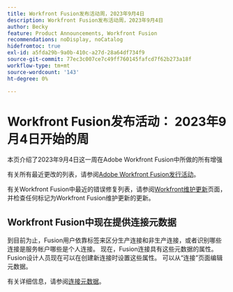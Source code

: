 ```yaml
---
title: Workfront Fusion发布活动周，2023年9月4日
description: Workfront Fusion发布活动周，2023年9月4日
author: Becky
feature: Product Announcements, Workfront Fusion
recommendations: noDisplay, noCatalog
hidefromtoc: true
exl-id: a5fda29b-9a0b-410c-a27d-28a64df734f9
source-git-commit: 77ec3c007ce7c49ff760145fafcd7f62b273a18f
workflow-type: tm+mt
source-wordcount: '143'
ht-degree: 0%

---
```


# Workfront Fusion发布活动： 2023年9月4日开始的周

本页介绍了2023年9月4日这一周在Adobe Workfront Fusion中所做的所有增强

有关所有最近更改的列表，请参阅[Adobe Workfront Fusion发行活动](/help/workfront-fusion/fusion-product-releases/fusion-release-activity.md)。

有关Workfront Fusion中最近的错误修复列表，请参阅[Workfront维护更新](https://experienceleague.adobe.com/docs/workfront-known-issues/releases/current-updates.html?lang=zh-Hans)页面，并检查任何标记为Workfront Fusion维护更新的更新。

## Workfront Fusion中现在提供连接元数据

到目前为止，Fusion用户依靠标签来区分生产连接和非生产连接，或者识别哪些连接是服务帐户哪些是个人连接。 现在，Fusion连接具有这些元数据的属性。 Fusion设计人员现在可以在创建新连接时设置这些属性。 可以从“连接”页面编辑元数据。

有关详细信息，请参阅[连接元数据](/help/workfront-fusion/references/connections/connection-metadata.md)。
